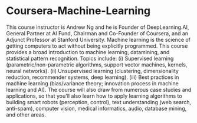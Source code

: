 # Coursera-Machine-Learning
This course instructor is Andrew Ng and he is Founder of DeepLearning.AI, General Partner at AI Fund, Chairman and Co-Founder of Coursera, and an Adjunct Professor at Stanford University.
Machine learning is the science of getting computers to act without being explicitly programmed. This course provides a broad introduction to machine learning, datamining, and statistical pattern recognition. Topics include: (i) Supervised learning (parametric/non-parametric algorithms, support vector machines, kernels, neural networks). (ii) Unsupervised learning (clustering, dimensionality reduction, recommender systems, deep learning). (iii) Best practices in machine learning (bias/variance theory; innovation process in machine learning and AI). The course will also draw from numerous case studies and applications, so that you'll also learn how to apply learning algorithms to building smart robots (perception, control), text understanding (web search, anti-spam), computer vision, medical informatics, audio, database mining, and other areas.
